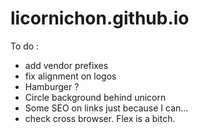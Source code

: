 # licornichon.github.io

To do :
  - add vendor prefixes
  - fix alignment on logos
  - Hamburger ?
  - Circle background behind unicorn
  - Some SEO on links just because I can...
  - check cross browser. Flex is a bitch.
